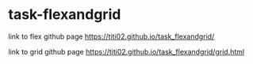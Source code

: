 # task-flexandgrid

link to flex github page https://titi02.github.io/task_flexandgrid/

link to grid github page https://titi02.github.io/task_flexandgrid/grid.html
